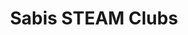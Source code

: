 ---
title: 'Sabis STEAM Clubs'
summary: 'The STEAM Clubs are a collection of clubs all related to STEM (obviously). The clubs I''ve participated in, in chronological order, are: Electrionics, 3D Printing, Drone and Electric Car. [For those curious, the photo was when I went for Drone]'
displayOrder: 2
imagefeatured: "images/work/sabis-STEAM-featured.jpeg"
featured: true
---
